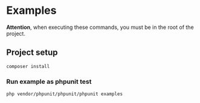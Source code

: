 # Examples

**Attention**, when executing these commands, you must be in the root of the project.

## Project setup
```
composer install
```

### Run example as phpunit test
```
php vendor/phpunit/phpunit/phpunit examples
```
